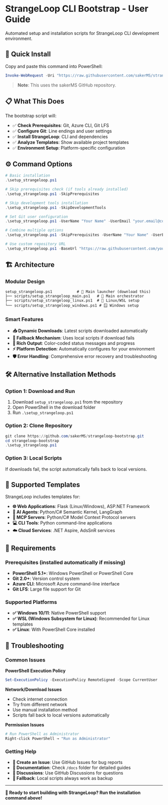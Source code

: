 # StrangeLoop CLI Bootstrap - User Guide

Automated setup and installation scripts for StrangeLoop CLI development environment.

## 🚀 **Quick Install**

Copy and paste this command into PowerShell:

```powershell
Invoke-WebRequest -Uri "https://raw.githubusercontent.com/sakerMS/strangeloop-bootstrap/main/setup_strangeloop.ps1" -OutFile "setup_strangeloop.ps1"; .\setup_strangeloop.ps1
```

> **Note**: This uses the sakerMS GitHub repository.

## 📋 **What This Does**

The bootstrap script will:

- ✅ **Check Prerequisites**: Git, Azure CLI, Git LFS
- ✅ **Configure Git**: Line endings and user settings
- ✅ **Install StrangeLoop**: CLI and dependencies
- ✅ **Analyze Templates**: Show available project templates
- ✅ **Environment Setup**: Platform-specific configuration

## ⚙️ **Command Options**

```powershell
# Basic installation
.\setup_strangeloop.ps1

# Skip prerequisites check (if tools already installed)
.\setup_strangeloop.ps1 -SkipPrerequisites

# Skip development tools installation
.\setup_strangeloop.ps1 -SkipDevelopmentTools

# Set Git user configuration
.\setup_strangeloop.ps1 -UserName "Your Name" -UserEmail "your.email@company.com"

# Combine multiple options
.\setup_strangeloop.ps1 -SkipPrerequisites -UserName "Your Name" -UserEmail "your.email@company.com"

# Use custom repository URL
.\setup_strangeloop.ps1 -BaseUrl "https://raw.githubusercontent.com/your-fork/strangeloop-bootstrap/main"
```

## 🏗️ **Architecture**

### **Modular Design**
```
setup_strangeloop.ps1           # 🚀 Main launcher (download this)
├── scripts/setup_strangeloop_main.ps1   # 🎯 Main orchestrator
├── scripts/setup_strangeloop_linux.ps1  # 🐧 Linux/WSL setup
└── scripts/setup_strangeloop_windows.ps1 # 🪟 Windows setup
```

### **Smart Features**
- **📥 Dynamic Downloads**: Latest scripts downloaded automatically
- **🔄 Fallback Mechanism**: Uses local scripts if download fails
- **🎨 Rich Output**: Color-coded status messages and progress
- **⚡ Platform Detection**: Automatically configures for your environment
- **🛡️ Error Handling**: Comprehensive error recovery and troubleshooting

## 🛠️ **Alternative Installation Methods**

### **Option 1: Download and Run**
1. Download `setup_strangeloop.ps1` from the repository
2. Open PowerShell in the download folder
3. Run `.\setup_strangeloop.ps1`

### **Option 2: Clone Repository**
```powershell
git clone https://github.com/sakerMS/strangeloop-bootstrap.git
cd strangeloop-bootstrap
.\setup_strangeloop.ps1
```

### **Option 3: Local Scripts**
If downloads fail, the script automatically falls back to local versions.

## 🎯 **Supported Templates**

StrangeLoop includes templates for:

- **🌐 Web Applications**: Flask (Linux/Windows), ASP.NET Framework
- **🤖 AI Agents**: Python/C# Semantic Kernel, LangGraph
- **🔗 MCP Servers**: Python/C# Model Context Protocol servers
- **💻 CLI Tools**: Python command-line applications  
- **☁️ Cloud Services**: .NET Aspire, AdsSnR services

## 🔧 **Requirements**

### **Prerequisites** (installed automatically if missing)
- **PowerShell 5.1+**: Windows PowerShell or PowerShell Core
- **Git 2.0+**: Version control system
- **Azure CLI**: Microsoft Azure command-line interface
- **Git LFS**: Large file support for Git

### **Supported Platforms**
- **✅ Windows 10/11**: Native PowerShell support
- **✅ WSL (Windows Subsystem for Linux)**: Recommended for Linux templates
- **✅ Linux**: With PowerShell Core installed

## 🐛 **Troubleshooting**

### **Common Issues**

**PowerShell Execution Policy**
```powershell
Set-ExecutionPolicy -ExecutionPolicy RemoteSigned -Scope CurrentUser
```

**Network/Download Issues**
- Check internet connection
- Try from different network
- Use manual installation method
- Scripts fall back to local versions automatically

**Permission Issues**
```powershell
# Run PowerShell as Administrator
Right-click PowerShell → "Run as Administrator"
```

### **Getting Help**
- **📝 Create an Issue**: Use GitHub Issues for bug reports
- **📖 Documentation**: Check `/docs` folder for detailed guides
- **💬 Discussions**: Use GitHub Discussions for questions
- **🔄 Fallback**: Local scripts always work as backup

---

**🎉 Ready to start building with StrangeLoop? Run the installation command above!**
